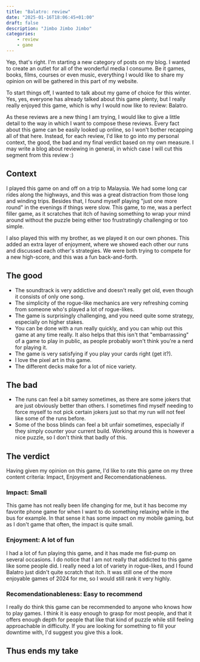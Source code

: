 ```yaml
---
title: "Balatro: review"
date: "2025-01-16T18:06:45+01:00"
draft: false
description: "Jimbo Jimbo Jimbo"
categories: 
    - review
    - game
---
```


Yep, that's right. I'm starting a new category of posts on my blog. I wanted to create an outlet for all of the wonderful media I consume. Be it games, books, films, courses or even music, everything I would like to share my opinion on will be gathered in this part of my website. 

To start things off, I wanted to talk about my game of choice for this winter. Yes, yes, everyone has already talked about this game plenty, but I really really enjoyed this game, which is why I would now like to review: Balatro. 

As these reviews are a new thing I am trying, I would like to give a little detail to the way in which I want to compose these reviews. Every fact about this game can be easily looked up online, so I won't bother recapping all of that here. Instead, for each review, I'd like to go into my personal context, the good, the bad and my final verdict based on my own measure. I may write a blog about reviewing in general, in which case I will cut this segment from this review :)

## Context
I played this game on and off on a trip to Malaysia. We had some long car rides along the highways, and this was a great distraction from those long and winding trips. Besides that, I found myself playing "just one more round" in the evenings if things were slow. This game, to me, was a perfect filler game, as it scratches that itch of having something to wrap your mind around without the puzzle being either too frustratingly challenging or too simple. 

I also played this with my brother, as we played it on our own phones. This added an extra layer of enjoyment, where we showed each other our runs and discussed each other's strategies. We were both trying to compete for a new high-score, and this was a fun back-and-forth. 

## The good
- The soundtrack is very addictive and doesn't really get old, even though it consists of only one song. 
- The simplicity of the rogue-like mechanics are very refreshing coming from someone who's played a lot of rogue-likes. 
- The game is surprisingly challenging, and you need quite some strategy, especially on higher stakes. 
- You can be done with a run really quickly, and you can whip out this game at any time really. It also helps that this isn't that "embarrassing" of a game to play in public, as people probably won't think you're a nerd for playing it. 
- The game is very satisfying if you play your cards right (get it?).
- I love the pixel art in this game. 
- The different decks make for a lot of nice variety. 

## The bad
- The runs can feel a bit samey sometimes, as there are some jokers that are just obviously better than others. I sometimes find myself needing to force myself to not pick certain jokers just so that my run will not feel like some of the runs before. 
- Some of the boss blinds can feel a bit unfair sometimes, especially if they simply counter your current build. Working around this is however a nice puzzle, so I don't think that badly of this. 

## The verdict
Having given my opinion on this game, I'd like to rate this game on my three content criteria: Impact, Enjoyment and Recomendationableness. 

### Impact: Small
This game has not really been life changing for me, but it has become my favorite phone game for when I want to do something relaxing while in the bus for example. In that sense it has some impact on my mobile gaming, but as I don't game that often, the impact is quite small. 

### Enjoyment: A lot of fun
I had a lot of fun playing this game, and it has made me fist-pump on several occasions. I do notice that I am not really that addicted to this game like some people did. I really need a lot of variety in rogue-likes, and I found Balatro just didn't quite scratch that itch. It was still one of the more enjoyable games of 2024 for me, so I would still rank it very highly. 

### Recomendationableness: Easy to recommend
I really do think this game can be recommended to anyone who knows how to play games. I think it is easy enough to grasp for most people, and that it offers enough depth for people that like that kind of puzzle while still feeling approachable in difficulty. If you are looking for something to fill your downtime with, I'd suggest you give this a look. 

## Thus ends my take